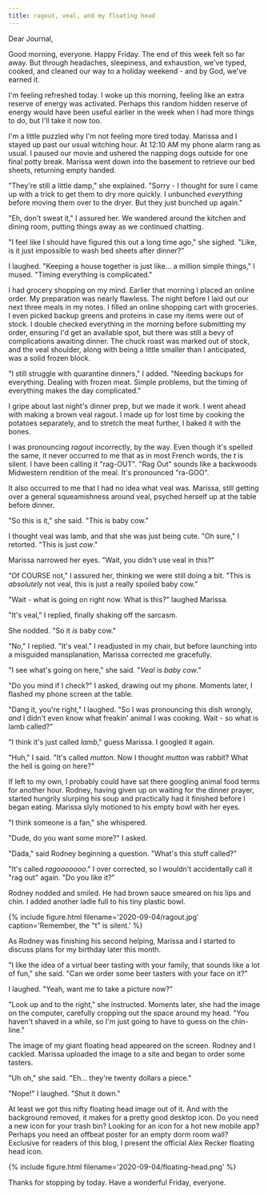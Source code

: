 ```yaml
---
title: ragout, veal, and my floating head
---
```


Dear Journal,

Good morning, everyone.  Happy Friday.  The end of this week felt so
far away.  But through headaches, sleepiness, and exhaustion, we've
typed, cooked, and cleaned our way to a holiday weekend - and by God,
we've earned it.

I'm feeling refreshed today.  I woke up this morning, feeling like an
extra reserve of energy was activated.  Perhaps this random hidden
reserve of energy would have been useful earlier in the week when I
had more things to do, but I'll take it now too.

I'm a little puzzled why I'm not feeling more tired today.  Marissa
and I stayed up past our usual witching hour.  At 12:10 AM my phone
alarm rang as usual.  I paused our movie and ushered the napping dogs
outside for one final potty break.  Marissa went down into the
basement to retrieve our bed sheets, returning empty handed.

"They're still a little damp," she explained.  "Sorry - I thought for sure
I came up with a trick to get them to dry more quickly.  I unbunched
_everything_ before moving them over to the dryer.  But they just
bunched up again."

"Eh, don't sweat it," I assured her.  We wandered around the kitchen
and dining room, putting things away as we continued chatting.

"I feel like I should have figured this out a long time ago," she
sighed.  "Like, is it just impossible to wash bed sheets after
dinner?"

I laughed.  "Keeping a house together is just like... a million simple
things," I mused.  "Timing everything is complicated."

I had grocery shopping on my mind.  Earlier that morning I placed an
online order.  My preparation was nearly flawless.  The night before I
laid out our next three meals in my notes.  I filled an online
shopping cart with groceries.  I even picked backup greens and
proteins in case my items were out of stock.  I double checked
everything in the morning before submitting my order, ensuring I'd get
an available spot, but there was still a bevy of complications
awaiting dinner.  The chuck roast was marked out of stock, and the
veal shoulder, along with being a little smaller than I anticipated,
was a solid frozen block.

"I still struggle with quarantine dinners," I added.  "Needing backups
for everything.  Dealing with frozen meat.  Simple problems, but the
timing of everything makes the day complicated."

I gripe about last night's dinner prep, but we made it work.  I went
ahead with making a brown veal ragout.  I made up for lost time by
cooking the potatoes separately, and to stretch the meat further, I
baked it with the bones.

I was pronouncing _ragout_ incorrectly, by the way.  Even though it's
spelled the same, it never occurred to me that as in most French
words, the _t_ is silent.  I have been calling it "rag-OUT".  "Rag
Out" sounds like a backwoods Midwestern rendition of the meal.  It's
pronounced "ra-GOO".

It also occurred to me that I had no idea what veal was.  Marissa,
still getting over a general squeamishness around veal, psyched
herself up at the table before dinner.

"So this is it," she said.  "This is baby cow."

I thought veal was lamb, and that she was just being cute.  "Oh sure,"
I retorted.  "This is just _cow_."

Marissa narrowed her eyes.  "Wait, you didn't use veal in this?"

"Of COURSE not," I assured her, thinking we were still doing a bit.
"This is _absolutely_ not veal, this is just a really spoiled baby
cow."

"Wait - what is going on right now.  What is this?" laughed Marissa.

"It's veal," I replied, finally shaking off the sarcasm.

She nodded.  "So it _is_ baby cow."

"No," I replied.  "It's veal."  I readjusted in my chair, but before
launching into a misguided mansplanation, Marissa corrected me
gracefully.

"I see what's going on here," she said.  "_Veal_ is _baby cow_."

"Do you mind if I check?" I asked, drawing out my phone.  Moments
later, I flashed my phone screen at the table.

"Dang it, you're right," I laughed.  "So I was pronouncing this dish
wrongly, _and_ I didn't even know what freakin' animal I was cooking.
Wait - so what is lamb called?"

"I think it's just called _lamb_," guess Marissa.  I googled it again.

"Huh," I said.  "It's called _mutton_.  Now I thought _mutton_ was
rabbit?  What the hell is going on here?"

If left to my own, I probably could have sat there googling animal
food terms for another hour.  Rodney, having given up on waiting for the
dinner prayer, started hungrily slurping his soup and practically had
it finished before I began eating.  Marissa slyly motioned to his
empty bowl with her eyes.

"I think someone is a fan," she whispered.

"Dude, do you want some more?" I asked.

"Dada," said Rodney beginning a question.  "What's this stuff called?"

"It's called _ragooooooo_."  I over corrected, so I wouldn't
accidentally call it "rag out" again.  "Do you like it?"

Rodney nodded and smiled.  He had brown sauce smeared on his lips and
chin.  I added another ladle full to his tiny plastic bowl.

{% include figure.html
filename='2020-09-04/ragout.jpg'
caption='Remember, the "t" is silent.' %}

As Rodney was finishing his second helping, Marissa and I started to
discuss plans for my birthday later this month.

"I like the idea of a virtual beer tasting with your family, that
sounds like a lot of fun," she said.  "Can we order some beer tasters
with your face on it?"

I laughed.  "Yeah, want me to take a picture now?"

"Look up and to the right," she instructed.  Moments later, she had
the image on the computer, carefully cropping out the space around my
head.  "You haven't shaved in a while, so I'm just going to have to
guess on the chin-line."

The image of my giant floating head appeared on the screen.  Rodney
and I cackled.  Marissa uploaded the image to a site and began to
order some tasters.

"Uh oh," she said.  "Eh... they're twenty dollars a piece."

"Nope!" I laughed.  "Shut it down."

At least we got this nifty floating head image out of it.  And with
the background removed, it makes for a pretty good desktop icon.  Do
you need a new icon for your trash bin?  Looking for an icon for a hot
new mobile app?  Perhaps you need an offbeat poster for an empty dorm
room wall?  Exclusive for readers of this blog, I present the official
Alex Recker floating head icon.

{% include figure.html filename='2020-09-04/floating-head.png' %}

Thanks for stopping by today.  Have a wonderful Friday, everyone.
